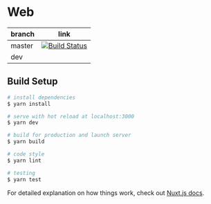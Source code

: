 # Web

| branch  |  link |
|---|---|
| master  |  [![Build Status](https://travis-ci.com/OmniChannelChatBot/Web.svg?branch=master)](https://travis-ci.com/OmniChannelChatBot/Web) |
|  dev |   |

> 

## Build Setup

``` bash
# install dependencies
$ yarn install

# serve with hot reload at localhost:3000
$ yarn dev

# build for production and launch server
$ yarn build

# code style
$ yarn lint

# testing
$ yarn test
```

For detailed explanation on how things work, check out [Nuxt.js docs](https://nuxtjs.org).
